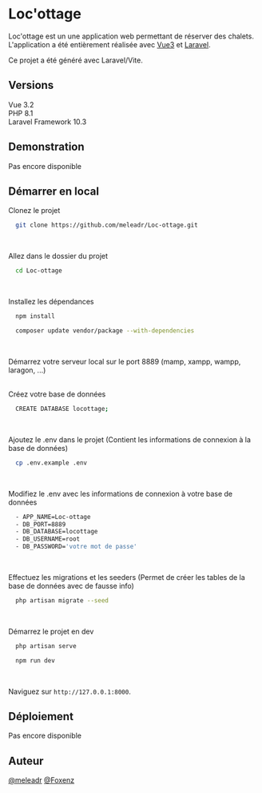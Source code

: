 # Loc'ottage

Loc'ottage est un une application web permettant de réserver des chalets. L'application a été entièrement réalisée avec [Vue3](https://vuejs.org/ "Framework Vue3") et [Laravel](https://laravel.com/ "Framework PHP Laravel").

Ce projet a été généré avec Laravel/Vite.

## Versions

Vue 3.2  
PHP 8.1  
Laravel Framework 10.3

## Demonstration

Pas encore disponible

## Démarrer en local

Clonez le projet

```bash
  git clone https://github.com/meleadr/Loc-ottage.git
```

<br />

Allez dans le dossier du projet

```bash
  cd Loc-ottage
```

<br />

Installez les dépendances

```bash
  npm install
```

```bash
  composer update vendor/package --with-dependencies
```

<br />

Démarrez votre serveur local sur le port 8889 (mamp, xampp, wampp, laragon, ...)
<br />
<br />

Créez votre base de données

```bash
  CREATE DATABASE locottage;
```

<br />

Ajoutez le .env dans le projet (Contient les informations de connexion à la base de données)

```bash
  cp .env.example .env
```

<br />

Modifiez le .env avec les informations de connexion à votre base de données

```bash
  - APP_NAME=Loc-ottage
  - DB_PORT=8889
  - DB_DATABASE=locottage
  - DB_USERNAME=root
  - DB_PASSWORD='votre mot de passe'
```

<br />

Effectuez les migrations et les seeders (Permet de créer les tables de la base de données avec de fausse info)

```bash
  php artisan migrate --seed
```

<br />

Démarrez le projet en dev

```bash
  php artisan serve
```

```bash
  npm run dev
```

<br />

Naviguez sur `http://127.0.0.1:8000`.

## Déploiement

Pas encore disponible

## Auteur

[@meleadr](https://www.github.com/meleadr)
[@Foxenz](https://www.github.com/Foxenz)
